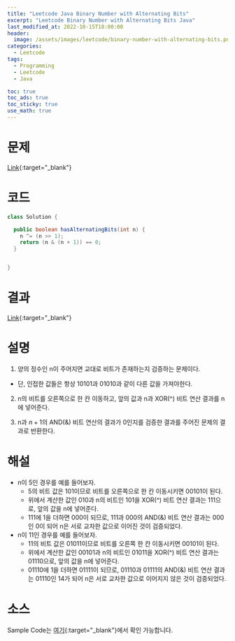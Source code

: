```yaml
---
title: "Leetcode Java Binary Number with Alternating Bits"
excerpt: "Leetcode Binary Number with Alternating Bits Java"
last_modified_at: 2022-10-15T18:00:00
header:
  image: /assets/images/leetcode/binary-number-with-alternating-bits.png
categories:
  - Leetcode
tags:
  - Programming
  - Leetcode
  - Java

toc: true
toc_ads: true
toc_sticky: true
use_math: true
---
```

# 문제
[Link](https://leetcode.com/problems/binary-number-with-alternating-bits){:target="_blank"}

# 코드
```java
class Solution {

  public boolean hasAlternatingBits(int n) {
    n ^= (n >> 1);
    return (n & (n + 1)) == 0;
  }


}
```

# 결과
[Link](https://leetcode.com/submissions/detail/822845459/){:target="_blank"}

# 설명
1. 양의 정수인 n이 주어지면 교대로 비트가 존재하는지 검증하는 문제이다.
- 단, 인접한 값들은 항상 10101과 01010과 같이 다른 값을 가져야한다.

2. n의 비트를 오른쪽으로 한 칸 이동하고, 앞의 값과 n과 XOR(^) 비트 연산 결과를 n에 넣어준다.

3. n과 $n + 1$의 AND(&) 비트 연산의 결과가 0인지를 검증한 결과를 주어진 문제의 결과로 반환한다.

# 해설
- n이 5인 경우를 예를 들어보자.
  - 5의 비트 값은 101이므로 비트를 오른쪽으로 한 칸 이동시키면 00101이 된다.
  - 위에서 계산한 값인 010과 n의 비트인 101을 XOR(^) 비트 연산 결과는 111으로, 앞의 값을 n에 넣어준다.
  - 111에 1을 더하면 000이 되므로, 111과 000의 AND(&) 비트 연산 결과는 000인 0이 되어 n은 서로 교차한 값으로 이어진 것이 검증되었다.
- n이 11인 경우를 예를 들어보자.
  - 11의 비트 값은 01011이므로 비트를 오른쪽 한 칸 이동시키면 00101이 된다.
  - 위에서 계산한 값인 00101과 n의 비트인 01011을  XOR(^) 비트 연산 결과는 01110으로, 앞의 값을 n에 넣어준다.
  - 01110에 1을 더하면 01111이 되므로, 01110과 01111의 AND(&) 비트 연산 결과는 01110인 14가 되어 n은 서로 교차한 값으로 이어지지 않은 것이 검증되었다.

# 소스
Sample Code는 [여기](https://github.com/GracefulSoul/leetcode/blob/master/src/main/java/gracefulsoul/problems/BinaryNumberWithAlternatingBits.java){:target="_blank"}에서 확인 가능합니다.